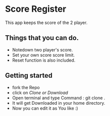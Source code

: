 # Score Register
This app keeps the score of the 2 player.
## Things that you can do.
* Notedown two player's score.
* Set your own score score limit.
* Reset function is also included.
## Getting started
* fork the Repo
* click on *Clone or Download*
* Open terminal and type Command : git clone <COPIED link>.
* It will get Downloaded in your home directory.
* Now you can edit it as You like :) 

